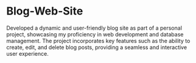 # Blog-Web-Site
 Developed a dynamic and user-friendly blog site as part of a personal project, showcasing my proficiency in web development and database management. The project incorporates key features such as the ability to create, edit, and delete blog posts, providing a seamless and interactive user experience.
